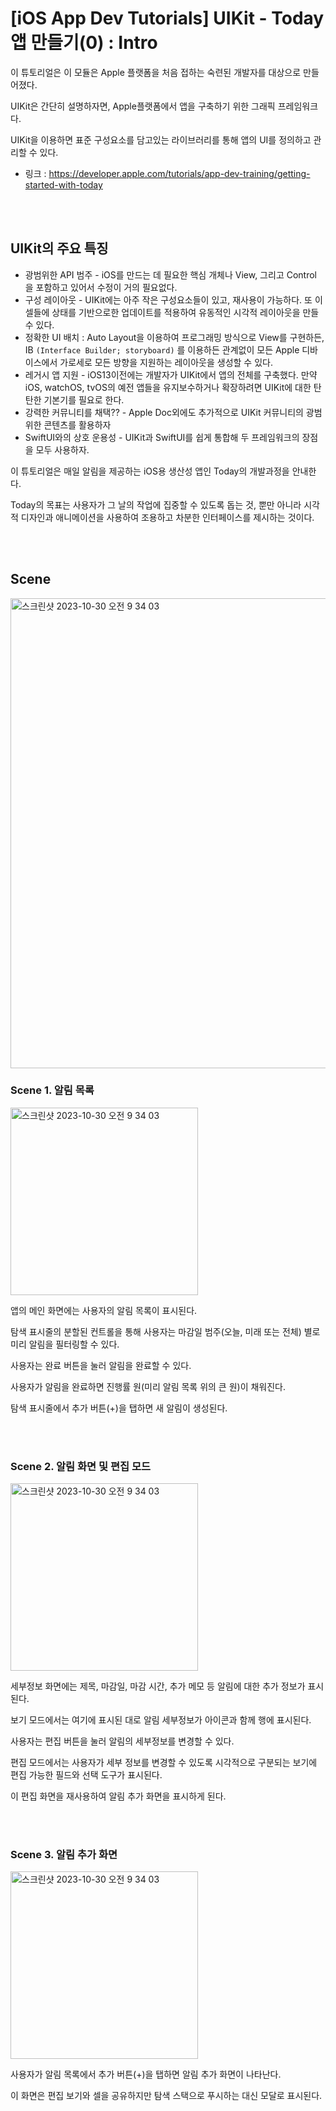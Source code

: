 # [iOS App Dev Tutorials] UIKit - Today앱 만들기(0) : Intro


이 튜토리얼은  이 모듈은 Apple 플랫폼을 처음 접하는 숙련된 개발자를 대상으로 만들어졌다.

UIKit은 간단히 설명하자면, Apple플랫폼에서 앱을 구축하기 위한 그래픽 프레임워크다. 

UIKit을 이용하면 표준 구성요소를 담고있는 라이브러리를 통해 앱의 UI를 정의하고 관리할 수 있다.



- 링크 : https://developer.apple.com/tutorials/app-dev-training/getting-started-with-today


<br><br>

## UIKit의 주요 특징

- 광범위한 API 범주 - iOS를 만드는 데 필요한 핵심 개체나 View, 그리고 Control 을 포함하고 있어서 수정이 거의 필요없다.
- 구성 레이아웃 - UIKit에는  아주 작은 구성요소들이 있고, 재사용이 가능하다. 또 이 셀들에 상태를 기반으로한 업데이트를 적용하여 유동적인 시각적 레이아웃을 만들 수 있다.
- 정확한  UI 배치 : Auto Layout을 이용하여 프로그래밍 방식으로 View를 구현하든, IB `(Interface Builder; storyboard)` 를 이용하든 관계없이 모든 Apple 디바이스에서  가로세로 모든 방향을 지원하는 레이아웃을 생성할 수 있다.
- 레거시 앱 지원 - iOS13이전에는 개발자가 UIKit에서 앱의 전체를 구축했다. 만약 iOS, watchOS, tvOS의 예전 앱들을 유지보수하거나 확장하려면 UIKit에 대한 탄탄한 기본기를 필요로 한다.
- 강력한 커뮤니티를 채택?? - Apple Doc외에도 추가적으로 UIKit 커뮤니티의 광범위한 콘텐츠를 활용하자
- SwiftUI와의 상호 운용성 - UIKit과 SwiftUI를 쉽게 통합해 두 프레임워크의 장점을 모두 사용하자.

이 튜토리얼은 매일 알림을 제공하는 iOS용 생산성 앱인 Today의 개발과정을 안내한다.

Today의 목표는 사용자가 그 날의 작업에 집중할 수 있도록 돕는 것, 뿐만 아니라 시각적 디자인과 애니메이션을 사용하여 조용하고 차분한 인터페이스를 제시하는 것이다.


<br><br>

## Scene

<img width="752" alt="스크린샷 2023-10-30 오전 9 34 03" src="https://github.com/isGeekCode/TIL/assets/76529148/9b54305a-51c0-4bfc-881e-0eb28b7c8e7f">



### Scene 1. 알림 목록

<img width="300" alt="스크린샷 2023-10-30 오전 9 34 03" src="https://github.com/isGeekCode/TIL/assets/76529148/67c2cbb0-5d95-4284-b0bd-c80f8bf21e17">

앱의 메인 화면에는 사용자의 알림 목록이 표시된다. 

탐색 표시줄의 분할된 컨트롤을 통해 사용자는 마감일 범주(오늘, 미래 또는 전체) 별로 미리 알림을 필터링할 수 있다. 

사용자는 완료 버튼을 눌러 알림을 완료할 수 있다. 

사용자가 알림을 완료하면 진행률 원(미리 알림 목록 위의 큰 원)이 채워진다. 

탐색 표시줄에서 추가 버튼(+)을 탭하면 새 알림이 생성된다.


<br><br>

### Scene 2. 알림 화면 및 편집 모드

<img width="300" alt="스크린샷 2023-10-30 오전 9 34 03" src="https://github.com/isGeekCode/TIL/assets/76529148/12081cc8-d93e-4430-bac2-a7d45bad0eed">
  
  
세부정보 화면에는 제목, 마감일, 마감 시간, 추가 메모 등 알림에 대한 추가 정보가 표시된다. 

보기 모드에서는 여기에 표시된 대로 알림 세부정보가 아이콘과 함께 행에 표시된다. 

사용자는 편집 버튼을 눌러 알림의 세부정보를 변경할 수 있다.

편집 모드에서는 사용자가 세부 정보를 변경할 수 있도록 시각적으로 구분되는 보기에 편집 가능한 필드와 선택 도구가 표시된다. 

이 편집 화면을 재사용하여 알림 추가 화면을 표시하게 된다.


<br><br>

### Scene 3. 알림 추가 화면


<img width="300" alt="스크린샷 2023-10-30 오전 9 34 03" src="https://github.com/isGeekCode/TIL/assets/76529148/b3d1042d-7e17-4d55-9a38-ed21e1797f39">

사용자가 알림 목록에서 추가 버튼(+)을 탭하면 알림 추가 화면이 나타난다. 

이 화면은 편집 보기와 셀을 공유하지만 탐색 스택으로 푸시하는 대신 모달로 표시된다.
